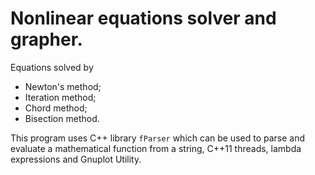 # Nonlinear equations solver and grapher.
Equations solved by

* Newton's method; 
* Iteration method; 
* Chord method; 
* Bisection method.

This program uses C++ library `fParser` which can be used to parse and evaluate a mathematical function from a string, C++11 threads, lambda expressions and Gnuplot Utility.